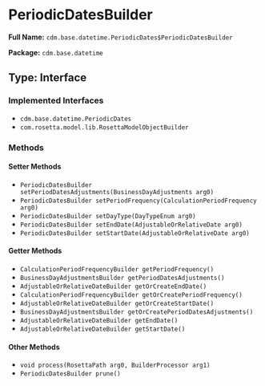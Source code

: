 # PeriodicDatesBuilder

**Full Name:** `cdm.base.datetime.PeriodicDates$PeriodicDatesBuilder`

**Package:** `cdm.base.datetime`

## Type: Interface

### Implemented Interfaces

- `cdm.base.datetime.PeriodicDates`
- `com.rosetta.model.lib.RosettaModelObjectBuilder`

### Methods

#### Setter Methods

- `PeriodicDatesBuilder setPeriodDatesAdjustments(BusinessDayAdjustments arg0)`
- `PeriodicDatesBuilder setPeriodFrequency(CalculationPeriodFrequency arg0)`
- `PeriodicDatesBuilder setDayType(DayTypeEnum arg0)`
- `PeriodicDatesBuilder setEndDate(AdjustableOrRelativeDate arg0)`
- `PeriodicDatesBuilder setStartDate(AdjustableOrRelativeDate arg0)`

#### Getter Methods

- `CalculationPeriodFrequencyBuilder getPeriodFrequency()`
- `BusinessDayAdjustmentsBuilder getPeriodDatesAdjustments()`
- `AdjustableOrRelativeDateBuilder getOrCreateEndDate()`
- `CalculationPeriodFrequencyBuilder getOrCreatePeriodFrequency()`
- `AdjustableOrRelativeDateBuilder getOrCreateStartDate()`
- `BusinessDayAdjustmentsBuilder getOrCreatePeriodDatesAdjustments()`
- `AdjustableOrRelativeDateBuilder getEndDate()`
- `AdjustableOrRelativeDateBuilder getStartDate()`

#### Other Methods

- `void process(RosettaPath arg0, BuilderProcessor arg1)`
- `PeriodicDatesBuilder prune()`

